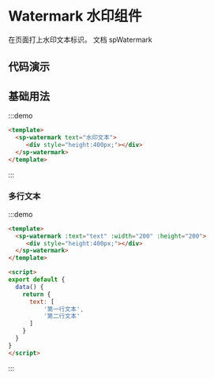 # Watermark 水印组件

在页面打上水印文本标识。 文档 <api-link href="components/sp-watermark">spWatermark</api-link>

## 代码演示

## 基础用法

:::demo
```html
<template>
  <sp-watermark text="水印文本">
     <div style="height:400px;"></div>
  </sp-watermark>
</template>
```
:::

### 多行文本

:::demo
```html
<template>
  <sp-watermark :text="text" :width="200" :height="200">
     <div style="height:400px;"></div>
  </sp-watermark>
</template>

<script>
export default {
  data() {
    return {
      text: [
          '第一行文本',
          '第二行文本'
      ]
    }
  }
}
</script>

```
:::


